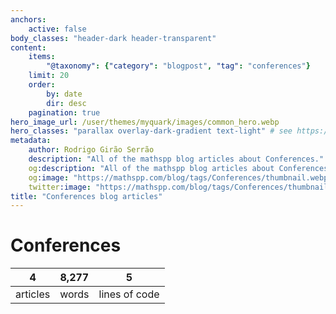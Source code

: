 ```yaml
---
anchors:
    active: false
body_classes: "header-dark header-transparent"
content:
    items:
        "@taxonomy": {"category": "blogpost", "tag": "conferences"}
    limit: 20
    order:
        by: date
        dir: desc
    pagination: true
hero_image_url: /user/themes/myquark/images/common_hero.webp
hero_classes: "parallax overlay-dark-gradient text-light" # see https://demo.getgrav.org/blog-skeleton/blog/hero-classes
metadata:
    author: Rodrigo Girão Serrão
    description: "All of the mathspp blog articles about Conferences."
    og:description: "All of the mathspp blog articles about Conferences."
    og:image: "https://mathspp.com/blog/tags/Conferences/thumbnail.webp"
    twitter:image: "https://mathspp.com/blog/tags/Conferences/thumbnail.webp"
title: "Conferences blog articles"
---
```



# Conferences


<table class="stats-table">
    <thead>
        <tr>
            <th style="text-align: center;">4</th>
            <th style="text-align: center;">8,277</th>
            <th style="text-align: center;">5</th>
        </tr>
    </thead>
    <tbody>
        <tr>
            <td style="text-align: center;">articles</td>
            <td style="text-align: center;">words</td>
            <td style="text-align: center;">lines of code</td>
        </tr>
    </tbody>
</table>